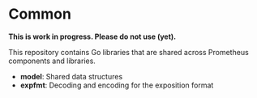 # Common

**This is work in progress. Please do not use (yet).**

This repository contains Go libraries that are shared across Prometheus
components and libraries.

* **model**: Shared data structures
* **expfmt**: Decoding and encoding for the exposition format
